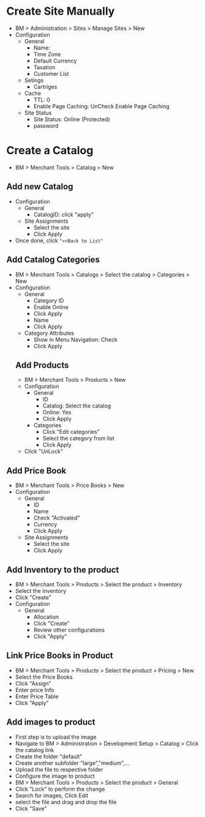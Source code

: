 # Create Site Manually
* BM > Administration > Sites > Manage Sites > New
* Configuration
  * General
    * Name:
    * Time Zone
    * Default Currency
    * Taxation
    * Customer List
  * Setings
    * Cartriges
  * Cache
    * TTL: 0
    * Enable Page Caching: UnCheck Enable Page Caching
  * Site Status
    * Site Status: Online (Protected)
    * password
# Create a Catalog
* BM > Merchant Tools > Catalog > New
## Add new Catalog
* Configuration
  * General
    * CatalogID: click "apply"
  * Site Assignments
    * Select the site
    * Click Apply
* Once done, click `"<<Back to List"`
## Add Catalog Categories
* BM > Merchant Tools > Catalogs > Select the catalog > Categories > New
* Configuration
  * General
    * Category ID
    * Enable Online
    * Click Apply
    * Name
    * Click Apply
  * Category Attributes
    * Show in Menu Navigation: Check
    * Click Apply
  ## Add Products
  * BM > Merchant Tools > Products > New
  * Configuration
    * General
      * ID
      * Catalog: Select the catalog
      * Online: Yes
      * Click Apply
    * Categories
      * Click "Edit categories"
      * Select the category from list
      * Click Apply
  * Click "UnLock"
## Add Price Book
* BM > Merchant Tools > Price Books > New
* Configuration
  * General
    * ID
    * Name
    * Check "Activated"
    * Currency
    * Click Apply
  * Site Assignments
    * Select the site
    * Click Apply
## Add Inventory to the product
* BM > Merchant Tools > Products > Select the product > Inventory
* Select the Inventory
* Click "Create"
* Configuration
  * General
    * Allocation
    * Click "Create"
    * Review other configurations
    * Click "Apply"
## Link Price Books in Product
* BM > Merchant Tools > Products > Select the product > Pricing > New
* Select the Price Books
* Click "Assign"
* Enter price Info
* Enter Price Table
* Click "Apply"

## Add images to product
* First step is to upload the image
* Navigate to BM > Administration > Development Setup > Catalog > Click the catalog link
* Create the folder "default"
* Create another subfolder "large","medium",...
* Upload the file to respective folder
* Configure the image to product
* BM > Merchant Tools > Products > Select the product > General
* Click "Lock" to perform the change
* Search for images, Click Edit
* select the file and drag and drop the file
* Click "Save"
